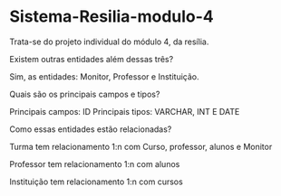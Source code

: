 # Sistema-Resilia-modulo-4

Trata-se do projeto individual do módulo 4, da resília.

Existem outras entidades além dessas três?

Sim, as entidades: Monitor, Professor e Instituição.

Quais são os principais campos e tipos?

Principais campos: ID Principais tipos: VARCHAR, INT E DATE

Como essas entidades estão relacionadas?

Turma tem relacionamento 1:n com Curso, professor, alunos e Monitor

Professor tem relacionamento 1:n com alunos

Instituição tem relacionamento 1:n com cursos

